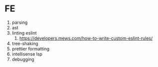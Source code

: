 # FE

1. parsing
1. ast
1. linting eslint
   1. https://developers.mews.com/how-to-write-custom-eslint-rules/
1. tree-shaking
1. prettier formatting
1. intellisense lsp
1. debugging
